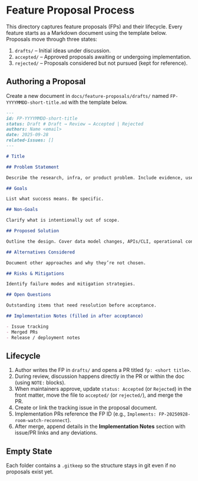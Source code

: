 # Feature Proposal Process

This directory captures feature proposals (FPs) and their lifecycle. Every feature starts as a Markdown document using the template below. Proposals move through three states:

1. `drafts/` – Initial ideas under discussion.
2. `accepted/` – Approved proposals awaiting or undergoing implementation.
3. `rejected/` – Proposals considered but not pursued (kept for reference).

## Authoring a Proposal

Create a new document in `docs/feature-proposals/drafts/` named `FP-YYYYMMDD-short-title.md` with the template below.

```markdown
---
id: FP-YYYYMMDD-short-title
status: Draft # Draft → Review → Accepted | Rejected
authors: Name <email>
date: 2025-09-28
related-issues: []
---

# Title

## Problem Statement

Describe the research, infra, or product problem. Include evidence, user stories, or supporting data.

## Goals

List what success means. Be specific.

## Non-Goals

Clarify what is intentionally out of scope.

## Proposed Solution

Outline the design. Cover data model changes, APIs/CLI, operational concerns, rollout considerations, and testing strategies.

## Alternatives Considered

Document other approaches and why they’re not chosen.

## Risks & Mitigations

Identify failure modes and mitigation strategies.

## Open Questions

Outstanding items that need resolution before acceptance.

## Implementation Notes (filled in after acceptance)

- Issue tracking
- Merged PRs
- Release / deployment notes
```

## Lifecycle

1. Author writes the FP in `drafts/` and opens a PR titled `fp: <short title>`.
2. During review, discussion happens directly in the PR or within the doc (using `NOTE:` blocks).
3. When maintainers approve, update `status: Accepted` (or `Rejected`) in the front matter, move the file to `accepted/` (or `rejected/`), and merge the PR.
4. Create or link the tracking issue in the proposal document.
5. Implementation PRs reference the FP ID (e.g., `Implements: FP-20250928-room-watch-reconnect`).
6. After merge, append details in the **Implementation Notes** section with issue/PR links and any deviations.

## Empty State

Each folder contains a `.gitkeep` so the structure stays in git even if no proposals exist yet.
